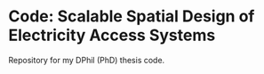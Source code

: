 # Code: Scalable Spatial Design of Electricity Access Systems
Repository for my DPhil (PhD) thesis code.
